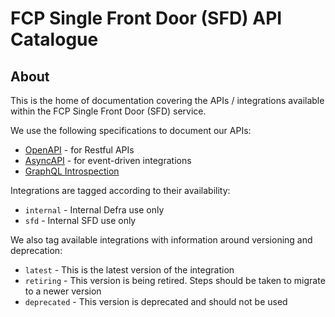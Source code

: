 # FCP Single Front Door (SFD) API Catalogue

## About
This is the home of documentation covering the APIs / integrations available within the FCP Single Front Door (SFD) service.

We use the following specifications to document our APIs:

* [OpenAPI](https://swagger.io/specification/) - for Restful APIs
* [AsyncAPI](https://www.asyncapi.com/) - for event-driven integrations
* [GraphQL Introspection](https://graphql.org/learn/introspection/)

Integrations are tagged according to their availability:

* `internal` - Internal Defra use only
* `sfd` - Internal SFD use only

We also tag available integrations with information around versioning and deprecation:

* `latest` - This is the latest version of the integration
* `retiring` - This version is being retired. Steps should be taken to migrate to a newer version
* `deprecated` - This version is deprecated and should not be used
